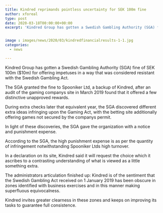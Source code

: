 ```yaml
---
title: Kindred reprimands pointless uncertainty for SEK 100m fine
author: xforeal 
type: post
date: 2020-03-18T00:00:00+00:00
excerpt: 'Kindred Group has gotten a Swedish Gambling Authority (SGA) fine of SEK 100m ($10m) for offering motivating forces in a way that was esteemed rebellious with the Swedish Gambling Act '


image : images/news/2020/03/kindredfinancialresults-1-1.jpg
categories:
  - news

---
```

Kindred Group has gotten a Swedish Gambling Authority (SGA) fine of SEK 100m ($10m) for offering impetuses in a way that was considered resistant with the Swedish Gambling Act. 

The SGA granted the fine to Spooniker Ltd, a backup of Kindred, after an audit of the gaming companys site in March 2019 found that it offered a few distinctive unapproved rewards. 

During extra checks later that equivalent year, the SGA discovered different extra ideas infringing upon the Gaming Act, with the betting site additionally offering games not secured by the companys permit. 

In light of these discoveries, the SGA gave the organization with a notice and punishment expense. 

According to the SGA, the high punishment expense is as per the quantity of infringement notwithstanding Spooniker Ltds high turnover. 

In a declaration on its site, Kindred said it will request the choice which it ascribes to a contrasting understanding of what is viewed as a little something extra. 

The administrators articulation finished up: Kindred is of the sentiment that the Swedish Gambling Act received on 1 January 2019 has been obscure in zones identified with business exercises and in this manner making superfluous equivocalness. 

Kindred invites greater clearness in these zones and keeps on improving its tasks to guarantee full consistence.